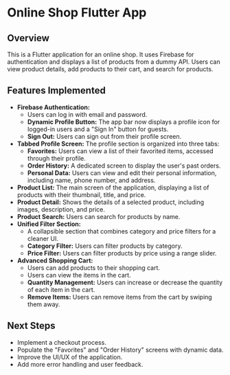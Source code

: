 # Online Shop Flutter App

## Overview

This is a Flutter application for an online shop. It uses Firebase for authentication and displays a list of products from a dummy API. Users can view product details, add products to their cart, and search for products.

## Features Implemented

* **Firebase Authentication:** 
    * Users can log in with email and password.
    * **Dynamic Profile Button:** The app bar now displays a profile icon for logged-in users and a "Sign In" button for guests.
    * **Sign Out:** Users can sign out from their profile screen.
* **Tabbed Profile Screen:** The profile section is organized into three tabs:
    * **Favorites:** Users can view a list of their favorited items, accessed through their profile.
    * **Order History:** A dedicated screen to display the user's past orders.
    * **Personal Data:** Users can view and edit their personal information, including name, phone number, and address.
* **Product List:** The main screen of the application, displaying a list of products with their thumbnail, title, and price.
* **Product Detail:** Shows the details of a selected product, including images, description, and price.
* **Product Search:** Users can search for products by name.
* **Unified Filter Section:** 
    * A collapsible section that combines category and price filters for a cleaner UI.
    * **Category Filter:** Users can filter products by category.
    * **Price Filter:** Users can filter products by price using a range slider.
* **Advanced Shopping Cart:**
    * Users can add products to their shopping cart.
    * Users can view the items in the cart.
    * **Quantity Management:** Users can increase or decrease the quantity of each item in the cart.
    * **Remove Items:** Users can remove items from the cart by swiping them away.

## Next Steps

* Implement a checkout process.
* Populate the "Favorites" and "Order History" screens with dynamic data.
* Improve the UI/UX of the application.
* Add more error handling and user feedback.
